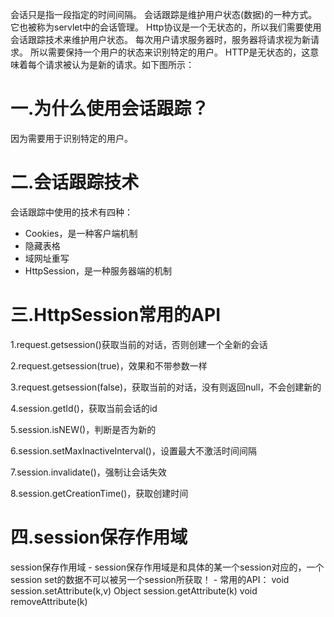 会话只是指一段指定的时间间隔。
会话跟踪是维护用户状态(数据)的一种方式。它也被称为servlet中的会话管理。
Http协议是一个无状态的，所以我们需要使用会话跟踪技术来维护用户状态。 每次用户请求服务器时，服务器将请求视为新请求。 所以需要保持一个用户的状态来识别特定的用户。
HTTP是无状态的，这意味着每个请求被认为是新的请求。如下图所示：

# 一.为什么使用会话跟踪？

因为需要用于识别特定的用户。

# 二.会话跟踪技术

会话跟踪中使用的技术有四种：

* Cookies，是一种客户端机制
* 隐藏表格
* 域网址重写
* HttpSession，是一种服务器端的机制

# 三.HttpSession常用的API

1.request.getsession()获取当前的对话，否则创建一个全新的会话

2.request.getsession(true)，效果和不带参数一样

3.request.getsession(false)，获取当前的对话，没有则返回null，不会创建新的

4.session.getId()，获取当前会话的id

5.session.isNEW()，判断是否为新的

6.session.setMaxInactiveInterval()，设置最大不激活时间间隔

7.session.invalidate()，强制让会话失效

8.session.getCreationTime()，获取创建时间

# 四.session保存作用域

session保存作用域
      - session保存作用域是和具体的某一个session对应的，一个session set的数据不可以被另一个session所获取！
      - 常用的API：
        void session.setAttribute(k,v)
        Object session.getAttribute(k)
        void removeAttribute(k)
